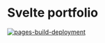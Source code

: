 # Svelte portfolio

[![pages-build-deployment](https://github.com/Dhirajraje/Dhirajraje.github.io/actions/workflows/pages/pages-build-deployment/badge.svg)](https://github.com/Dhirajraje/Dhirajraje.github.io/actions/workflows/pages/pages-build-deployment)